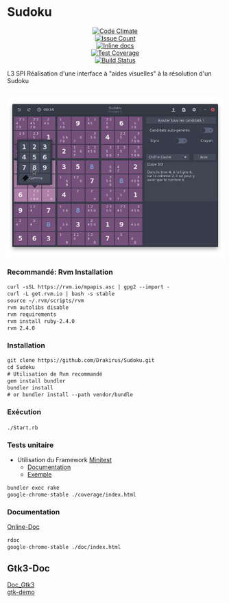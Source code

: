 # Sudoku


<p align="center">
<a href="https://codeclimate.com/github/Drakirus/Sudoku"><img src="https://codeclimate.com/github/Drakirus/Sudoku/badges/gpa.svg" alt="Code Climate"></a><br>
<a href="https://codeclimate.com/github/Drakirus/Sudoku"><img src="https://codeclimate.com/github/Drakirus/Sudoku/badges/issue_count.svg" alt="Issue Count"></a><br>
<a href="http://inch-ci.org/github/Drakirus/Sudoku"><img src="http://inch-ci.org/github/Drakirus/Sudoku.svg?branch=master" alt="Inline docs"></a><br>
<a href="https://codeclimate.com/github/Drakirus/Sudoku/coverage"><img src="https://codeclimate.com/github/Drakirus/Sudoku/badges/coverage.svg" alt="Test Coverage"></a><br>
<a href="https://travis-ci.org/Drakirus/Sudoku"><img src="https://travis-ci.org/Drakirus/Sudoku.svg" alt="Build Status"></a>
</p>

L3 SPI Réalisation d'une interface à "aides visuelles" à la résolution  d'un Sudoku 

<p align="center">
  <a href="https://raw.githubusercontent.com/Drakirus/Sudoku/master/screen.png">
    <img alt="ScreenShot~ prompt" src="https://raw.githubusercontent.com/Drakirus/Sudoku/master/screen.png">
  </a>
</p>

### Recommandé: Rvm Installation
```
curl -sSL https://rvm.io/mpapis.asc | gpg2 --import -
curl -L get.rvm.io | bash -s stable
source ~/.rvm/scripts/rvm
rvm autolibs disable
rvm requirements
rvm install ruby-2.4.0
rvm 2.4.0
```

### Installation  
```
git clone https://github.com/Drakirus/Sudoku.git
cd Sudoku
# Utilisation de Rvm recommandé
gem install bundler
bundler install
# or bundler install --path vendor/bundle
```

### Exécution
`./Start.rb`

### Tests unitaire
* Utilisation du Framework [Minitest](https://github.com/seattlerb/minitest) 
  - [Documentation](http://docs.seattlerb.org/minitest/)
  - [Exemple](https://github.com/Drakirus/Sudoku/blob/master/test/cell_test.rb)

```
bundler exec rake
google-chrome-stable ./coverage/index.html
```

### Documentation

[Online-Doc](http://sudoku.drakirus.xyz/)  
```
rdoc
google-chrome-stable ./doc/index.html
```
## Gtk3-Doc

[Doc_Gtk3](https://lazka.github.io/pgi-docs/Gtk-3.0/classes.html)  
[gtk-demo](https://github.com/ruby-gnome2/ruby-gnome2/tree/master/gtk3/sample/gtk-demo)
